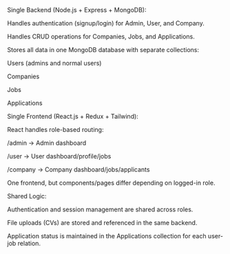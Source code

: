 
Single Backend (Node.js + Express + MongoDB):

Handles authentication (signup/login) for Admin, User, and Company.

Handles CRUD operations for Companies, Jobs, and Applications.

Stores all data in one MongoDB database with separate collections:

Users (admins and normal users)

Companies

Jobs

Applications

Single Frontend (React.js + Redux + Tailwind):

React handles role-based routing:

/admin → Admin dashboard

/user → User dashboard/profile/jobs

/company → Company dashboard/jobs/applicants

One frontend, but components/pages differ depending on logged-in role.

Shared Logic:

Authentication and session management are shared across roles.

File uploads (CVs) are stored and referenced in the same backend.

Application status is maintained in the Applications collection for each user-job relation.
